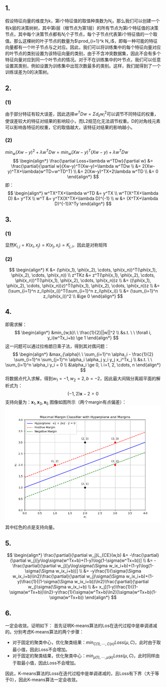 ## 1.
假设特征向量的维度为k，第i个特征值的取值种类数为$N_i$，那么我们可以创建一个有k层的决策树树，其中第i层（根节点为第1层）的所有节点为第i个特征值的决策节点，其中每个决策节点都有$N_i$个子节点，每个子节点代表第i个特征值的一个取值。那么这棵树的叶子节点的数量为$\prod_{i=1}^k N_i$，即每一种可能的特征向量都有一个叶子节点与之对应。因此，我们可以将训练集中的每个特征向量对应的叶节点的类别设置为该特征向量的类别，由于不含冲突数据集，因此不会有多个特征向量对应到同一个叶节点的情况。对于不在训练集中的叶节点，我们可以任意设置其类别，例如设置为训练集中出现次数最多的类别。这样，我们就得到了一个训练误差为0的决策树。

## 2.
### (1)
由于部分特征有较大误差，因此选择$w^TDw = \Sigma d_{ii}w_i^2$可以调节不同特征的权重，使误差较大的特征对结果的影响较小，而L2规范化无法调节权重。D的对角线元素可以影响各特征的权重，它的取值越大，该特征对结果的影响越小。
### (2)
$min_w (Xw-y)^2+\lambda w^TDw = min_w (Xw-y)^T(Xw-y)+\lambda w^TDw$
$$
\begin{align*}  
    \frac{\partial Loss+\lambda w^TDw}{\partial w} &= \frac{\partial}{\partial w}(Xw-y)^T(Xw-y)+\lambda w^TDw \\
    &= 2(Xw-y)^TX+\lambda(w^TD+w^TD^T) \\ 
    &= 2(Xw-y)^TX+2\lambda w^TD \\
    &= 0
\end{align*}
$$
即：
$$
\begin{align*}
    w^TX^TX+\lambda w^TD &= y^TX \\
    w^T(X^TX+\lambda D) &= y^TX \\
    w^T &= y^TX(X^TX+\lambda D)^{-1} \\
    w &= (X^TX+\lambda D)^{-1}X^Ty
\end{align*}
$$

## 3.
### (1)
显然$K_{i,j} = K(x_i, x_j) = K(x_j, x_i) = K_{j,i}$，因此是对称矩阵

### (2)
$$
\begin{align*}
    K &= (\phi(x_1), \phi(x_2), \cdots, \phi(x_n))^T(\phi(x_1), \phi(x_2), \cdots, \phi(x_n)) \\
    z^TKz &= z^T(\phi(x_1), \phi(x_2), \cdots, \phi(x_n))^T(\phi(x_1), \phi(x_2), \cdots, \phi(x_n))z \\
    &= ((\phi(x_1), \phi(x_2), \cdots, \phi(x_n))z)^T(\phi(x_1), \phi(x_2), \cdots, \phi(x_n))z \\
    &= (\sum_{i=1}^n z_i\phi(x_i))^T(\sum_{i=1}^n z_i\phi(x_i)) \\
    &= (\sum_{i=1}^n z_i\phi(x_i))^2 \\
    &\ge 0
\end{align*}
$$

## 4.
即需求解：
$$
\begin{align*}
    &min_{w,b}\ \  \frac{1}{2}||w||^2 \\
    &s.t. \ \ \forall i, y_i(w^Tx_i+b) \ge 1    
\end{align*}
$$
这一问题可以通过拉格朗日乘子法，得到其对偶问题：
$$
\begin{align*}
    &max_{\alpha}\ \ \sum_{i=1}^n \alpha_i - \frac{1}{2} \sum_{i=1}^n \sum_{j=1}^n \alpha_i \alpha_j y_i y_j x_i^Tx_j \\
    &s.t. \ \ \sum_{i=1}^n \alpha_i y_i = 0 \\
    &\alpha_i \ge 0, \ i=1, 2, \cdots, n
\end{align*}
$$
将数据点代入求解，得到$w_1 = -1, w_2 = 2, b = -2$，因此最大间隔分离超平面的解析式为：
$$(-1, 2)\textbf{x}-2 = 0$$
支持向量为：$\textbf{x}_1, \textbf{x}_3, \textbf{x}_5$
图像如图所示（两个margin有点偏差）：
![](./Figure_1.png)
其中红色的点是支持向量。

## 5.
$$
\begin{align*}
    \frac{\partial}{\partial w_j}L_{CE}(w,b) &= -\frac{\partial}{\partial w_j}[y\log\sigma(w^Tx+b)+(1-y)\log(1-\sigma(w^Tx+b))] \\
    &= -\frac{\partial}{\partial w_j}[y\log\sigma(\Sigma w_ix_i+b)+(1-y)\log(1-\sigma(\Sigma w_ix_i+b))] \\
    &= -y\frac{1}{\sigma(\Sigma w_ix_i+b)\ln2}\frac{\partial}{\partial w_j}\sigma(\Sigma w_ix_i+b)+(1-y)\frac{1}{(1-\sigma(\Sigma w_ix_i+b))\ln2}\frac{\partial}{\partial w_j}\sigma(\Sigma w_ix_i+b) \\
    &= x_j[(1-y)\frac{1}{(1-\sigma(w^Tx+b))\ln2}-y\frac{1}{\sigma(w^Tx+b)\ln2}]\sigma(w^Tx+b)(1-\sigma(w^Tx+b))
\end{align*}
$$

## 6.
一定会收敛。证明如下：
首先证明K-means算法的Los在迭代过程中是单调递减的。分别考虑K-means算法的两个步骤：
- 对于固定的聚类中心，优化聚类结果：$min_{C(1), \cdots, C(n)}Loss(\mu, C)$，此时由于取最小值，因此Loss不会增加。
- 对于固定的聚类结果，优化聚类中心：$min_{\mu(1), \cdots, \mu(k)}Loss(\mu, C)$，此时同样由于取最小值，因此Loss不会增加。

因此，K-means算法的Loss在迭代过程中是单调递减的，且Loss有下界（大于等于0），因此K-means算法一定会收敛。